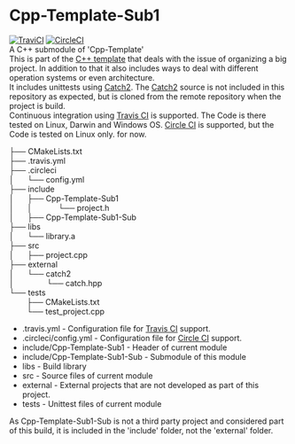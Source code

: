 # Cpp-Template-Sub1
[![TraviCI](https://api.travis-ci.com/p-hofmann/Cpp-Template-Sub1.svg?branch=master)](https://travis-ci.com/p-hofmann/Cpp-Template-Sub1)
[![CircleCI](https://circleci.com/gh/p-hofmann/Cpp-Template-Sub1/tree/master.svg?style=svg)](https://circleci.com/gh/p-hofmann/Cpp-Template-Sub1/tree/master)  
A C++ submodule of 'Cpp-Template'  
This is part of the [C++ template](https://github.com/p-hofmann/Cpp-Template) that deals with the issue of organizing a big project.
In addition to that it also includes ways to deal with different operation systems or even architecture.  
It includes unittests using [Catch2](https://github.com/catchorg/Catch2).
The [Catch2](https://github.com/catchorg/Catch2) source is not included in this repository as expected, but is cloned from the remote repository when the project is build.  
Continuous integration using [Travis CI](https://travis-ci.com/) is supported. The Code is there tested on Linux, Darwin and Windows OS.
[Circle CI](https://circleci.com/) is supported, but the Code is tested on Linux only. for now.

├── CMakeLists.txt  
├── .travis.yml  
├── .circleci  
│&nbsp;&nbsp;&nbsp;&nbsp;&nbsp;&nbsp;└── config.yml  
├── include  
│&nbsp;&nbsp;&nbsp;&nbsp;&nbsp;&nbsp;├── Cpp-Template-Sub1  
│&nbsp;&nbsp;&nbsp;&nbsp;&nbsp;&nbsp;│ &nbsp;&nbsp;&nbsp;&nbsp;&nbsp;&nbsp;&nbsp;&nbsp;&nbsp;&nbsp;&nbsp;└── project.h   
│&nbsp;&nbsp;&nbsp;&nbsp;&nbsp;&nbsp;├── Cpp-Template-Sub1-Sub  
├── libs  
│&nbsp;&nbsp;&nbsp;&nbsp;&nbsp;&nbsp;└── library.a  
├── src  
│&nbsp;&nbsp;&nbsp;&nbsp;&nbsp;&nbsp;├── project.cpp  
├── external  
│&nbsp;&nbsp;&nbsp;&nbsp;&nbsp;&nbsp;└── catch2  
│&nbsp;&nbsp;&nbsp;&nbsp;&nbsp;&nbsp;&nbsp;&nbsp;&nbsp;&nbsp;&nbsp;&nbsp;&nbsp;&nbsp;&nbsp;└── catch.hpp  
└── tests  
&nbsp;&nbsp;&nbsp;&nbsp;&nbsp;&nbsp;&nbsp;&nbsp;├── CMakeLists.txt  
&nbsp;&nbsp;&nbsp;&nbsp;&nbsp;&nbsp;&nbsp;&nbsp;└── test_project.cpp  

* .travis.yml - Configuration file for [Travis CI](https://travis-ci.com/) support.
* .circleci/config.yml - Configuration file for [Circle CI](https://circleci.com/) support.
* include/Cpp-Template-Sub1 - Header of current module
* include/Cpp-Template-Sub1-Sub - Submodule of this module
* libs - Build library
* src - Source files of current module
* external - External projects that are not developed as part of this project.
* tests - Unittest files of current module

As Cpp-Template-Sub1-Sub is not a third party project and considered part of this build, 
it is included in the 'include' folder, not the 'external' folder.